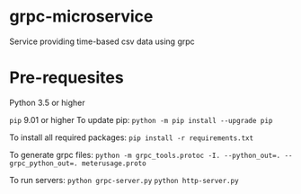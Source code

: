 # grpc-microservice
Service providing time-based csv data using grpc

# Pre-requesites
Python 3.5 or higher

```pip``` 9.01 or higher
To update pip:
```python -m pip install --upgrade pip```

To install all required packages:
```pip install -r requirements.txt```

To generate grpc files:
```python -m grpc_tools.protoc -I. --python_out=. --grpc_python_out=. meterusage.proto ```

To run servers:
```python grpc-server.py```
```python http-server.py```
